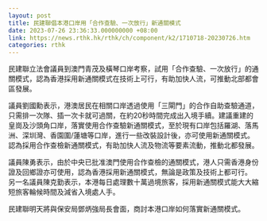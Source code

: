 ```yaml
---
layout: post
title: 民建聯倡本港口岸用「合作查驗、一次放行」新通關模式
date: 2023-07-26 23:36:33.000000000 +08:00
link: https://news.rthk.hk/rthk/ch/component/k2/1710718-20230726.htm
categories: rthk
---
```


民建聯立法會議員到澳門青茂及橫琴口岸考察，試用「合作查驗、一次放行」的通關模式，認為香港採用新通關模式在技術上可行，有助加快人流，可推動北部都會區發展。

議員劉國勳表示，港澳居民在相關口岸透過使用「三閘門」的合作自助查驗通道，只需排一次隊、插一次卡就可過關，在約20秒時間完成出入境手續。建議重建的皇崗及沙頭角口岸，落實使用合作查驗新通關模式，至於現有口岸包括羅湖、落馬洲、深圳灣、香園圍/蓮塘等口岸，進行一些改裝設計後，亦可使用新通關模式。認為採用合作查檢新通關模式，有助加快人流及物流等要素流動，推動北都發展。

議員陳勇表示，由於中央已批准澳門使用合作查檢的通關模式，港人只需香港身份證及回鄉證亦可使用，認為香港採用新通關模式，無論是政策及技術上都可行。 另一名議員陳克勤表示，本港每日處理數十萬過境旅客，採用新通關模式能大大縮短旅客輪候時間及減省入境處人手。

民建聯明天將與保安局鄧炳強局長會面，商討本港口岸如何落實新通關模式。
